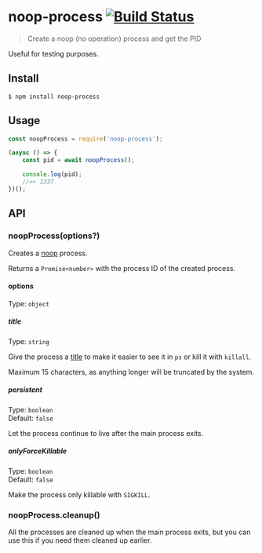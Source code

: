 # noop-process [![Build Status](https://travis-ci.org/sindresorhus/noop-process.svg?branch=master)](https://travis-ci.org/sindresorhus/noop-process)

> Create a noop (no operation) process and get the PID

Useful for testing purposes.


## Install

```
$ npm install noop-process
```


## Usage

```js
const noopProcess = require('noop-process');

(async () => {
	const pid = await noopProcess();

	console.log(pid);
	//=> 1337
})();
```


## API

### noopProcess(options?)

Creates a [noop](https://en.wikipedia.org/wiki/NOP_(code)) process.

Returns a `Promise<number>` with the process ID of the created process.

#### options

Type: `object`

##### title

Type: `string`

Give the process a [title](https://nodejs.org/api/process.html#process_process_title) to make it easier to see it in `ps` or kill it with `killall`.

Maximum 15 characters, as anything longer will be truncated by the system.

##### persistent

Type: `boolean`<br>
Default: `false`

Let the process continue to live after the main process exits.

##### onlyForceKillable

Type: `boolean`<br>
Default: `false`

Make the process only killable with `SIGKILL`.

### noopProcess.cleanup()

All the processes are cleaned up when the main process exits, but you can use this if you need them cleaned up earlier.
